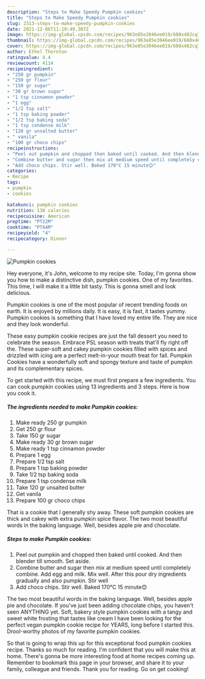 ```yaml
---
description: "Steps to Make Speedy Pumpkin cookies"
title: "Steps to Make Speedy Pumpkin cookies"
slug: 2313-steps-to-make-speedy-pumpkin-cookies
date: 2021-12-06T11:19:49.307Z
image: https://img-global.cpcdn.com/recipes/963e85e3046ee019/680x482cq70/pumpkin-cookies-recipe-main-photo.jpg
thumbnail: https://img-global.cpcdn.com/recipes/963e85e3046ee019/680x482cq70/pumpkin-cookies-recipe-main-photo.jpg
cover: https://img-global.cpcdn.com/recipes/963e85e3046ee019/680x482cq70/pumpkin-cookies-recipe-main-photo.jpg
author: Ethel Thornton
ratingvalue: 4.4
reviewcount: 4114
recipeingredient:
- "250 gr pumpkin"
- "250 gr flour"
- "150 gr sugar"
- "30 gr brown sugar"
- "1 tsp cinnamon powder"
- "1 egg"
- "1/2 tsp salt"
- "1 tsp baking powder"
- "1/2 tsp baking soda"
- "1 tsp condense milk"
- "120 gr unsalted butter"
- " vanila"
- "100 gr choco chips"
recipeinstructions:
- "Peel out pumpkin and chopped then baked until cooked. And then blender till smooth. Set aside."
- "Combine butter and sugar then mix at medium speed until completely combine. Add egg and milk. Mix well. After this pour dry ingredients gradually and also pumpkin. Stir well"
- "Add choco chips. Stir well. Baked 170°C 15 minute😊"
categories:
- Recipe
tags:
- pumpkin
- cookies

katakunci: pumpkin cookies 
nutrition: 138 calories
recipecuisine: American
preptime: "PT22M"
cooktime: "PT44M"
recipeyield: "4"
recipecategory: Dinner

---
```



![Pumpkin cookies](https://img-global.cpcdn.com/recipes/963e85e3046ee019/680x482cq70/pumpkin-cookies-recipe-main-photo.jpg)

Hey everyone, it's John, welcome to my recipe site. Today, I'm gonna show you how to make a distinctive dish, pumpkin cookies. One of my favorites. This time, I will make it a little bit tasty. This is gonna smell and look delicious.

Pumpkin cookies is one of the most popular of recent trending foods on earth. It is enjoyed by millions daily. It is easy, it is fast, it tastes yummy. Pumpkin cookies is something that I have loved my entire life. They are nice and they look wonderful.

These easy pumpkin cookie recipes are just the fall dessert you need to celebrate the season. Embrace PSL season with treats that&#39;ll fly right off the. These super-soft and cakey pumpkin cookies filled with spices and drizzled with icing are a perfect melt-in-your mouth treat for fall. Pumpkin Cookies have a wonderfully soft and spongy texture and taste of pumpkin and its complementary spices.


To get started with this recipe, we must first prepare a few ingredients. You can cook pumpkin cookies using 13 ingredients and 3 steps. Here is how you cook it.

<!--inarticleads1-->

##### The ingredients needed to make Pumpkin cookies:

1. Make ready 250 gr pumpkin
1. Get 250 gr flour
1. Take 150 gr sugar
1. Make ready 30 gr brown sugar
1. Make ready 1 tsp cinnamon powder
1. Prepare 1 egg
1. Prepare 1/2 tsp salt
1. Prepare 1 tsp baking powder
1. Take 1/2 tsp baking soda
1. Prepare 1 tsp condense milk
1. Take 120 gr unsalted butter
1. Get  vanila
1. Prepare 100 gr choco chips


That is a cookie that I generally shy away. These soft pumpkin cookies are thick and cakey with extra pumpkin spice flavor. The two most beautiful words in the baking language. Well, besides apple pie and chocolate. 

<!--inarticleads2-->

##### Steps to make Pumpkin cookies:

1. Peel out pumpkin and chopped then baked until cooked. And then blender till smooth. Set aside.
1. Combine butter and sugar then mix at medium speed until completely combine. Add egg and milk. Mix well. After this pour dry ingredients gradually and also pumpkin. Stir well
1. Add choco chips. Stir well. Baked 170°C 15 minute😊


The two most beautiful words in the baking language. Well, besides apple pie and chocolate. If you&#39;ve just been adding chocolate chips, you haven&#39;t seen ANYTHING yet. Soft, bakery style pumpkin cookies with a tangy and sweet white frosting that tastes like cream I have been looking for the perfect vegan pumpkin cookie recipe for YEARS, long before I started this. Drool-worthy photos of my favorite pumpkin cookies. 

So that is going to wrap this up for this exceptional food pumpkin cookies recipe. Thanks so much for reading. I'm confident that you will make this at home. There's gonna be more interesting food at home recipes coming up. Remember to bookmark this page in your browser, and share it to your family, colleague and friends. Thank you for reading. Go on get cooking!
